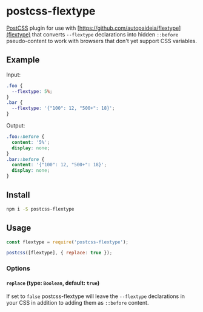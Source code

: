 # postcss-flextype

[PostCSS](https://github.com/postcss/postcss) plugin for use with [https://github.com/autopaideia/flextype](flextype) that converts `--flextype` declarations into hidden `::before` pseudo-content to work with browsers that don't yet support CSS variables.

## Example

Input:

```css
.foo {
  --flextype: 5%;
}
.bar {
  --flextype: '{"100": 12, "500+": 18}';
}
```

Output:

```css
.foo::before {
  content: '5%';
  display: none;
}
.bar::before {
  content: '{"100": 12, "500+": 18}';
  display: none;
}
```

## Install

```bash
npm i -S postcss-flextype
```

## Usage

```javascript
const flextype = require('postcss-flextype');

postcss([flextype], { replace: true });
```

### Options

#### `replace` (type: `Boolean`, default: `true`)

If set to `false` postcss-flextype will leave the `--flextype` declarations in your CSS in addition to adding them as `::before` content.
